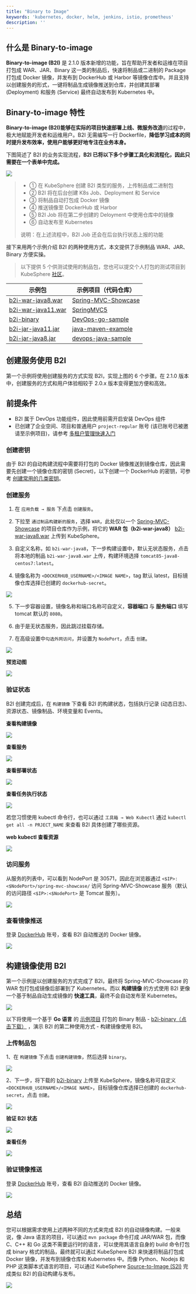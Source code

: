 ```yaml
---
title: "Binary to Image"
keywords: 'kubernetes, docker, helm, jenkins, istio, prometheus'
description: ''
---
```


## 什么是 Binary-to-image

**Binary-to-image (B2I)** 是 2.1.0 版本新增的功能，旨在帮助开发者和运维在项目打包成 WAR、JAR、Binary 这一类的制品后，快速将制品或二进制的 Package 打包成 Docker 镜像，并发布到 DockerHub 或 Harbor 等镜像仓库中。并且支持以创建服务的形式，一键将制品生成镜像推送到仓库，并创建其部署 (Deployment) 和服务 (Service) 最终自动发布到 Kubernetes 中。

## Binary-to-image 特性

**Binary-to-image (B2I)**能够在实际的项目**快速部署上线、微服务改造**的过程中，极大地赋能开发者和运维用户。B2I 无需编写一行 Dockerfile，**降低学习成本的同时提升发布效率，使用户能够更好地专注在业务本身。**

下图简述了 B2I 的业务实现流程，**B2I 已将以下多个步骤工具化和流程化，因此只需要在一个表单中完成。**

![](https://pek3b.qingstor.com/kubesphere-docs/png/20191023141324.png)

> - ① 在 KubeSphere 创建 B2I 类型的服务，上传制品或二进制包
> - ② B2I 将在后台创建 K8s Job、Deployment 和 Service
> - ③ 将制品自动打包成 Docker 镜像
> - ④ 推送镜像至 DockerHub 或 Harbor
> - ⑤ B2I Job 将在第二步创建的 Deloyment 中使用仓库中的镜像
> - ⑥ 自动发布至 Kubernetes
>
> 说明：在上述流程中，B2I Job 还会在后台执行状态上报的功能

接下来用两个示例介绍 B2I 的两种使用方式，本文提供了示例制品 WAR、JAR、Binary 方便实操。

> 以下提供 5 个供测试使用的制品包，您也可以提交个人打包的测试项目到 KubeSphere [社区](https://github.com/kubesphere/tutorial)。

|示例包 | 示例项目（代码仓库）|
| ---  |  ---- |
| [b2i-war-java8.war](https://github.com/kubesphere/tutorial/raw/master/tutorial%204%20-%20s2i-b2i/b2i-war-java11.war)| [Spring-MVC-Showcase](https://github.com/spring-projects/spring-mvc-showcase)|
|[b2i-war-java11.war](https://github.com/kubesphere/tutorial/raw/master/tutorial%204%20-%20s2i-b2i/b2i-war-java11.war)| [SpringMVC5](https://github.com/kubesphere/s2i-java-container/tree/master/tomcat/examples/springmvc5)
|[b2i-binary](https://github.com/kubesphere/tutorial/raw/master/tutorial%204%20-%20s2i-b2i/b2i-binary)| [DevOps-go-sample](https://github.com/runzexia/devops-go-sample) |
|[b2i-jar-java11.jar](https://github.com/kubesphere/tutorial/raw/master/tutorial%204%20-%20s2i-b2i/b2i-jar-java11.jar) |[java-maven-example](https://github.com/kubesphere/s2i-java-container/tree/master/java/examples/maven) |
|[b2i-jar-java8.jar](https://github.com/kubesphere/tutorial/raw/master/tutorial%204%20-%20s2i-b2i/b2i-jar-java8.jar) | [devops-java-sample](https://github.com/kubesphere/devops-java-sample) |

## 创建服务使用 B2I

第一个示例将使用创建服务的方式实现 B2I，实现上图的 6 个步骤。在 2.1.0 版本中，创建服务的方式和用户体验相较于 2.0.x 版本变得更加方便和高效。

## 前提条件

- B2I 属于 DevOps 功能组件，因此使用前需开启安装 DevOps 组件
- 已创建了企业空间、项目和普通用户 `project-regular` 账号 (该已账号已被邀请至示例项目)，请参考 [多租户管理快速入门](../admin-quick-start)

### 创建密钥

由于 B2I 的自动构建流程中需要将打包的 Docker 镜像推送到镜像仓库，因此需要先创建一个镜像仓库的密钥 (Secret)，以下创建一个 DockerHub 的密钥，可参考 [创建常用的几类密钥](../../configuration/secrets#创建常用的几类密钥)。


### 创建服务


1. 在 `应用负载 → 服务` 下点击 `创建服务`。

2. 下拉至 `通过制品构建新的服务`，选择 `WAR`，此处仅以一个 [Spring-MVC-Showcase](https://github.com/spring-projects/spring-mvc-showcase) 的项目仓库作为示例，将它的 **WAR 包（b2i-war-java8）** [b2i-war-java8.war](https://github.com/kubesphere/tutorial/raw/master/tutorial%204%20-%20s2i-b2i/b2i-war-java11.war) 上传到 KubeSphere。

3. 自定义名称，如 `b2i-war-java8`，下一步构建设置中，默认无状态服务，点击将本地的制品 `b2i-war-java8.war` 上传，构建环境选择 `tomcat85-java8-centos7:latest`。

4. 镜像名称为 `<DOCKERHUB_USERNAME>/<IMAGE NAME>`，tag 默认 latest，目标镜像仓库选择已创建的 `dockerhub-secret`。

![](https://pek3b.qingstor.com/kubesphere-docs/png/20191022141427.png)


5. 下一步容器设置，镜像名称和端口名称可自定义，**容器端口** 与 **服务端口** 填写 tomcat 默认的 `8080`。

6. 由于是无状态服务，因此跳过挂载存储。

7. 在高级设置中`勾选外网访问`，并设置为 `NodePort`，点击 `创建`。

![](https://pek3b.qingstor.com/kubesphere-docs/png/20191023142654.png)

**预览动图**

![](https://pek3b.qingstor.com/kubesphere-docs/png/b2i-war-java8.gif)


### 验证状态

B2I 创建完成后，在 `构建镜像` 下查看 B2I 的构建状态，包括执行记录 (动态日志)、资源状态、镜像制品、环境变量和 Events。

**查看构建镜像**

![](https://pek3b.qingstor.com/kubesphere-docs/png/b2i-war-result.gif)


**查看服务**

![](https://pek3b.qingstor.com/kubesphere-docs/png/20191021180443.png)

**查看部署状态**

![](https://pek3b.qingstor.com/kubesphere-docs/png/20191021180618.png)

**查看任务执行状态**

![](https://pek3b.qingstor.com/kubesphere-docs/png/20191021180741.png)

若您习惯使用 kubectl 命令行，也可以通过 `工具箱 → Web Kubectl` 通过 `kubectl get all -n PRJECT_NAME` 来查看 B2I 具体创建了哪些资源。

**web kubectl 查看资源**

![](https://pek3b.qingstor.com/kubesphere-docs/png/20191021200303.png)

### 访问服务

从服务的列表中，可以看到 NodePort 是 30571，因此在浏览器通过 `<$IP>:<$NodePort>/spring-mvc-showcase/` 访问 Spring-MVC-Showcase 服务（默认的访问路径 `<$IP>:<$NodePort>` 是 Tomcat 服务）。

![](https://pek3b.qingstor.com/kubesphere-docs/png/20191021181242.png)


### 查看镜像推送

登录 [DockerHub](http://www.dockerhub.com/) 账号，查看 B2I 自动推送的 Docker 镜像。

![](https://pek3b.qingstor.com/kubesphere-docs/png/20191021181111.png)

## 构建镜像使用 B2I

第一个示例是以创建服务的方式完成了 B2I，最终将 Spring-MVC-Showcase 的 WAR 包打包成镜像后部署到了 Kubernetes。而以 **构建镜像** 的方式使用 B2I 更像一个基于制品自动生成镜像的 **快速工具**，最终不会自动发布至 Kubernetes。

![](https://pek3b.qingstor.com/kubesphere-docs/png/20191022182827.png)

以下将使用一个基于 **Go 语言** 的 [示例项目](https://github.com/kubesphere/devops-go-sample) 打包的 Binary 制品 - [b2i-binary（点击下载）](https://github.com/kubesphere/tutorial/raw/master/tutorial%204%20-%20s2i-b2i/b2i-binary) ，演示 B2I 的第二种使用方式 - 构建镜像使用 B2I。

### 上传制品包

1、在 `构建镜像` 下点击 `创建构建镜像`，然后选择 `binary`。

![](https://pek3b.qingstor.com/kubesphere-docs/png/20191022181948.png)

2、下一步，将下载的 [b2i-binary](https://github.com/kubesphere/tutorial/raw/master/tutorial%204%20-%20s2i-b2i/b2i-binary) 上传至 KubeSphere，镜像名称可自定义 `<DOCKERHUB_USERNAME>/<IMAGE NAME>`，目标镜像仓库选择已创建的 `dockerhub-secret`，点击 `创建`。

![](https://pek3b.qingstor.com/kubesphere-docs/png/b2i-binary-only.gif)

**验证 B2I 状态**

![](https://pek3b.qingstor.com/kubesphere-docs/png/20191021193015.png)

**查看任务**

![](https://pek3b.qingstor.com/kubesphere-docs/png/20191021193142.png)

### 验证镜像推送

登录 [DockerHub](http://www.dockerhub.com/) 账号，查看 B2I 自动推送的 Docker 镜像。

![](https://pek3b.qingstor.com/kubesphere-docs/png/20191021194646.png)

## 总结

您可以根据需求使用上述两种不同的方式来完成 B2I 的自动镜像构建。一般来说，像 Java 语言的项目，可以通过 `mvn package` 命令打成 JAR/WAR 包，而像 C、C++ 和 Go 这类不需要运行时的语言，可以使用其语言自身的 build 命令打包成 binary 格式的制品，最终就可以通过 KubeSphere B2I 来快速将制品打包成 Docker 镜像，并发布到镜像仓库和 Kubernetes 中。而像 Python、Nodejs 和 PHP 这类脚本式语言的项目，可以通过 KubeSphere [Source-to-Image (S2I)](https://kubesphere.io/docs/v2.0/zh-CN/quick-start/source-to-image/) 完成类似 B2I 的自动构建与发布。

![](https://pek3b.qingstor.com/kubesphere-docs/png/20191023135504.png)
